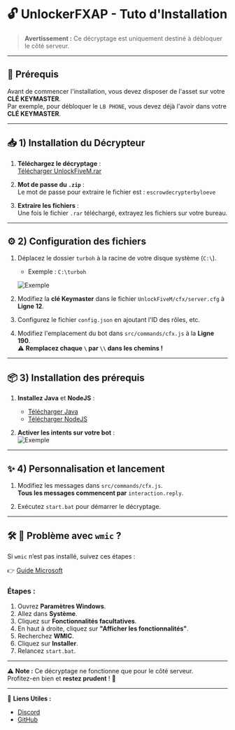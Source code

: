 # 🔓 UnlockerFXAP - Tuto d'Installation

> **Avertissement :** Ce décryptage est uniquement destiné à débloquer le côté serveur.

---

## 🚨 **Prérequis**
Avant de commencer l'installation, vous devez disposer de l'asset sur votre **CLÉ KEYMASTER**.  
Par exemple, pour débloquer le `LB PHONE`, vous devez déjà l'avoir dans votre **CLÉ KEYMASTER**.

---

## 📥 **1) Installation du Décrypteur**
1. **Téléchargez le décryptage** :  
   [Télécharger UnlockFiveM.rar](https://github.com/loeve1337/)

2. **Mot de passe du `.zip`** :  
   Le mot de passe pour extraire le fichier est : `escrowdecrypterbyloeve`

3. **Extraire les fichiers** :  
   Une fois le fichier `.rar` téléchargé, extrayez les fichiers sur votre bureau.

---

## ⚙️ **2) Configuration des fichiers**
1. Déplacez le dossier `turboh` à la racine de votre disque système (`C:\`).
   - Exemple : `C:\turboh`

   ![Exemple](https://i.postimg.cc/L43L5yq3/image.png)

2. Modifiez la **clé Keymaster** dans le fichier `UnlockFiveM/cfx/server.cfg` à **Ligne 12**.
   
3. Configurez le fichier `config.json` en ajoutant l'ID des rôles, etc.

4. Modifiez l'emplacement du bot dans `src/commands/cfx.js` à la **Ligne 190**.  
   ⚠️ **Remplacez chaque `\` par `\\` dans les chemins !**

---

## 📦 **3) Installation des prérequis**
1. **Installez Java** et **NodeJS** :
   - [Télécharger Java](https://www.java.com/fr/download/)
   - [Télécharger NodeJS](https://nodejs.org/fr)

2. **Activer les intents sur votre bot** :  
   ![Exemple](https://i.postimg.cc/Mp30QYTn/image.png)

---

## ✨ **4) Personnalisation et lancement**
1. Modifiez les messages dans `src/commands/cfx.js`.  
   **Tous les messages commencent par** `interaction.reply`.

2. Exécutez `start.bat` pour démarrer le décryptage.

---

## 🛠️ **🚨 Problème avec `wmic` ?**

Si `wmic` n’est pas installé, suivez ces étapes :

👉 [Guide Microsoft](https://techcommunity.microsoft.com/blog/windows-itpro-blog/how-to-install-wmic-feature-on-demand-on-windows-11/4189530)

### Étapes :
1. Ouvrez **Paramètres Windows**.
2. Allez dans **Système**.
3. Cliquez sur **Fonctionnalités facultatives**.
4. En haut à droite, cliquez sur **"Afficher les fonctionnalités"**.
5. Recherchez **WMIC**.
6. Cliquez sur **Installer**.
7. Relancez `start.bat`.

---

⚠️ **Note :** Ce décryptage ne fonctionne que pour le côté serveur.  
Profitez-en bien et **restez prudent** ! 🔐

---

🔗 **Liens Utiles :**
- [Discord](https://discord.gg/astralisrp)  
- [GitHub](https://github.com/loeve1337/)
